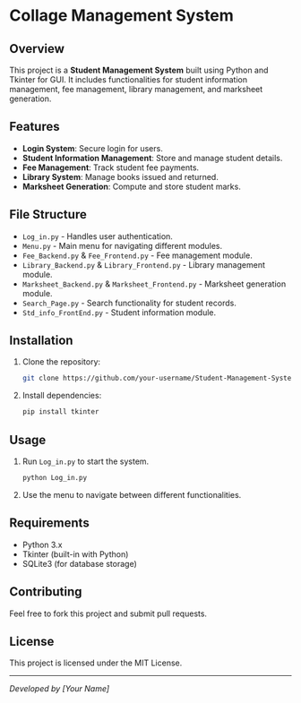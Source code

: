 # Collage Management System

## Overview
This project is a **Student Management System** built using Python and Tkinter for GUI. It includes functionalities for student information management, fee management, library management, and marksheet generation.

## Features
- **Login System**: Secure login for users.
- **Student Information Management**: Store and manage student details.
- **Fee Management**: Track student fee payments.
- **Library System**: Manage books issued and returned.
- **Marksheet Generation**: Compute and store student marks.

## File Structure
- `Log_in.py` - Handles user authentication.
- `Menu.py` - Main menu for navigating different modules.
- `Fee_Backend.py` & `Fee_Frontend.py` - Fee management module.
- `Library_Backend.py` & `Library_Frontend.py` - Library management module.
- `Marksheet_Backend.py` & `Marksheet_Frontend.py` - Marksheet generation module.
- `Search_Page.py` - Search functionality for student records.
- `Std_info_FrontEnd.py` - Student information module.

## Installation
1. Clone the repository:
   ```sh
   git clone https://github.com/your-username/Student-Management-System.git
   ```
2. Install dependencies:
   ```sh
   pip install tkinter
   ```

## Usage
1. Run `Log_in.py` to start the system.
   ```sh
   python Log_in.py
   ```
2. Use the menu to navigate between different functionalities.

## Requirements
- Python 3.x
- Tkinter (built-in with Python)
- SQLite3 (for database storage)

## Contributing
Feel free to fork this project and submit pull requests.

## License
This project is licensed under the MIT License.

---
*Developed by [Your Name]*

